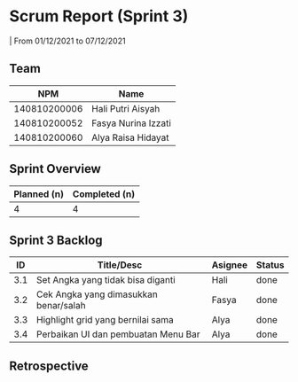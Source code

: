 # Scrum Report (Sprint 3)
| From 01/12/2021 to 07/12/2021

## Team
| NPM           |          Name        |
| ------------- |----------------------|
| 140810200006  | Hali Putri Aisyah    |
| 140810200052  | Fasya Nurina Izzati  |
| 140810200060  | Alya Raisa Hidayat   |

## Sprint Overview
| Planned (n)   | Completed (n) |
| ------------- |-------------- |
| 4             | 4             |

## Sprint 3 Backlog

| ID  | Title/Desc                            | Asignee |   Status  |
| --- | --------------------------------------| ------- | ----------| 
| 3.1 | Set Angka yang tidak bisa diganti     | Hali    |   done    |
| 3.2 | Cek Angka yang dimasukkan benar/salah | Fasya   |   done    |
| 3.3 | Highlight grid yang bernilai sama     | Alya    |   done    |
| 3.4 | Perbaikan UI dan pembuatan Menu Bar   | Alya    |   done    |

## Retrospective 

